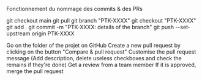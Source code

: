 Fonctionnement du nommage des commits & des PRs

git checkout main
git pull
git branch "PTK-XXXX"
git checkout "PTK-XXXX"
git add .
git commit -m "PTK-XXXX: details of the branch"
git push --set-upstream origin PTK-XXXX

Go on the folder of the projet on GitHub
Create a new pull request by clicking on the button "Compare & pull request"
Customise the pull request message (Add description, delete useless checkboxes and check the remains if they're done)
Get a review from a team member
If it is approved, merge the pull request
